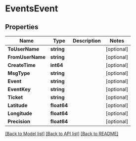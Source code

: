 # EventsEvent

## Properties

Name | Type | Description | Notes
------------ | ------------- | ------------- | -------------
**ToUserName** | **string** |  | [optional] 
**FromUserName** | **string** |  | [optional] 
**CreateTime** | **int64** |  | [optional] 
**MsgType** | **string** |  | [optional] 
**Event** | **string** |  | [optional] 
**EventKey** | **string** |  | [optional] 
**Ticket** | **string** |  | [optional] 
**Latitude** | **float64** |  | [optional] 
**Longitude** | **float64** |  | [optional] 
**Precision** | **float64** |  | [optional] 

[[Back to Model list]](../README.md#documentation-for-models) [[Back to API list]](../README.md#documentation-for-api-endpoints) [[Back to README]](../README.md)


